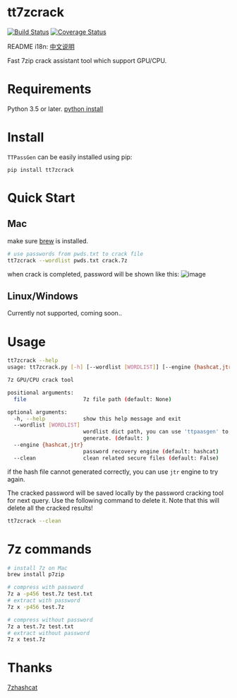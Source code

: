 # tt7zcrack

[![Build Status](https://travis-ci.org/tp7309/tt7zcrack.svg?branch=master)](https://travis-ci.org/tp7309/tt7zcrack)
[![Coverage Status](https://coveralls.io/repos/github/tp7309/tt7zcrack/badge.svg?branch=master)](https://coveralls.io/github/tp7309/tt7zcrack?branch=master)

README i18n: [中文说明](https://github.com/tp7309/tt7zcrack/blob/master/README_zh_CN.md)

Fast 7zip crack assistant tool which support GPU/CPU.

# Requirements

Python 3.5 or later.
[python install](https://www.runoob.com/python3/python3-install.html)

# Install

`TTPassGen` can be easily installed using pip:

```
pip install tt7zcrack
```

# Quick Start

## Mac

make sure [brew](https://brew.sh/index_zh-cn) is installed.

```bash
# use passwords from pwds.txt to crack file
tt7zcrack --wordlist pwds.txt crack.7z
```

when crack is completed, password will be shown like this:
![image](https://github.com/tp7309/TinkerQuickIntegration/blob/master/asserts/result.png)

## Linux/Windows

Currently not supported, coming soon..

# Usage

```bash
tt7zcrack --help
usage: tt7zcrack.py [-h] [--wordlist [WORDLIST]] [--engine {hashcat,jtr}] [--clean] [file]

7z GPU/CPU crack tool

positional arguments:
  file                  7z file path (default: None)

optional arguments:
  -h, --help            show this help message and exit
  --wordlist [WORDLIST]
                        wordlist dict path, you can use 'ttpaasgen' to
                        generate. (default: )
  --engine {hashcat,jtr}
                        password recovery engine (default: hashcat)
  --clean               clean related secure files (default: False)
```

if the hash file cannot generated correctly, you can use `jtr` engine to try again.

The cracked password will be saved locally by the password cracking tool for next query. Use the following command to delete it. Note that this will delete all the cracked results!

```bash
tt7zcrack --clean
```

# 7z commands

```bash
# install 7z on Mac
brew install p7zip

# compress with password
7z a -p456 test.7z test.txt
# extract with password
7z x -p456 test.7z

# compress without password
7z a test.7z test.txt
# extract without password
7z x test.7z
```

# Thanks

[7zhashcat](https://github.com/philsmd/7z2hashcat)
